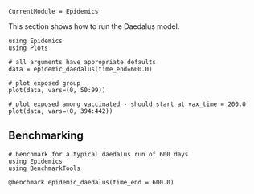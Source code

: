 ```@meta
CurrentModule = Epidemics
```

This section shows how to run the Daedalus model.

```@example basic_daedalus
using Epidemics
using Plots

# all arguments have appropriate defaults
data = epidemic_daedalus(time_end=600.0)

# plot exposed group
plot(data, vars=(0, 50:99))
```

```@example basic_daedalus
# plot exposed among vaccinated - should start at vax_time = 200.0
plot(data, vars=(0, 394:442))
```

## Benchmarking

```@example benchmarking
# benchmark for a typical daedalus run of 600 days
using Epidemics
using BenchmarkTools

@benchmark epidemic_daedalus(time_end = 600.0)
```
